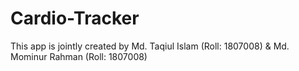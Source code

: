 # Cardio-Tracker
This app is jointly created by Md. Taqiul Islam (Roll: 1807008) & Md. Mominur Rahman (Roll: 1807008)
